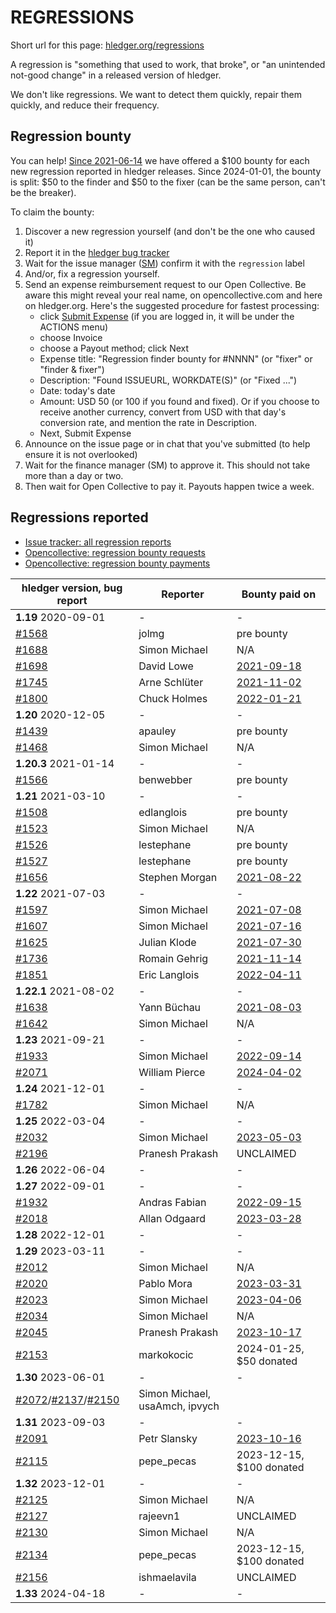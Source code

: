 # REGRESSIONS

<div class=pagetoc>

<!-- toc -->
</div>

Short url for this page: [hledger.org/regressions](https://hledger.org/regressions)

A regression is "something that used to work, that broke", or "an unintended not-good change"
in a released version of hledger.

We don't like regressions. We want to detect them quickly, repair them quickly, and reduce their frequency.

## Regression bounty

You can help!
[Since 2021-06-14](https://github.com/simonmichael/hledger/issues/1570) we have offered a $100 bounty for each new regression reported in hledger releases.
Since 2024-01-01, the bounty is split: $50 to the finder and $50 to the fixer (can be the same person, can't be the breaker).

To claim the bounty:

1. Discover a new regression yourself (and don't be the one who caused it)
2. Report it in the [hledger bug tracker](http://bugs.hledger.org)
3. Wait for the issue manager ([SM](https://joyful.com)) confirm it with the `regression` label
4. And/or, fix a regression yourself.
5. Send an expense reimbursement request to our Open Collective. 
   Be aware this might reveal your real name, on opencollective.com and here on hledger.org.
   Here's the suggested procedure for fastest processing:
   - click [Submit Expense](https://opencollective.com/hledger/expenses/new)  (if you are logged in, it will be under the ACTIONS menu) 
   - choose Invoice
   - choose a Payout method; click Next
   - Expense title: "Regression finder bounty for #NNNN" (or "fixer" or "finder & fixer")
   - Description: "Found ISSUEURL, WORKDATE(S)" (or "Fixed ...")
   - Date: today's date
   - Amount: USD 50 (or 100 if you found and fixed).
     Or if you choose to receive another currency, convert from USD with that day's conversion rate, and mention the rate in Description.
   - Next, Submit Expense
5. Announce on the issue page or in chat that you've submitted (to help ensure it is not overlooked)
6. Wait for the finance manager (SM) to approve it. This should not take more than a day or two.
7. Then wait for Open Collective to pay it. Payouts happen twice a week.

## Regressions reported

- [Issue tracker: all regression reports](https://bugs.hledger.org/regressions)
- [Opencollective: regression bounty requests](https://opencollective.com/hledger/expenses?amount=50-100)
- [Opencollective: regression bounty payments](https://opencollective.com/hledger/transactions?kind=EXPENSE&amount=50-100)

| hledger version, bug report  | Reporter        | Bounty paid on
|------------------------------|-----------------|------------------------------------------------------------------|
| **1.19** 2020-09-01          | -               | -
| [#1568]                      | jolmg           | pre bounty
| [#1688]                      | Simon Michael   | N/A
| [#1698]                      | David Lowe      | [2021-09-18](https://opencollective.com/hledger/expenses/50380)
| [#1745]                      | Arne Schlüter   | [2021-11-02](https://opencollective.com/hledger/expenses/54446)
| [#1800]                      | Chuck Holmes    | [2022-01-21](https://opencollective.com/hledger/expenses/61802)
| **1.20** 2020-12-05          | -               | -
| [#1439]                      | apauley         | pre bounty
| [#1468]                      | Simon Michael   | N/A
| **1.20.3** 2021-01-14        | -               | -
| [#1566]                      | benwebber       | pre bounty
| **1.21** 2021-03-10          | -               | -
| [#1508]                      | edlanglois      | pre bounty
| [#1523]                      | Simon Michael   | N/A
| [#1526]                      | lestephane      | pre bounty
| [#1527]                      | lestephane      | pre bounty
| [#1656]                      | Stephen Morgan  | [2021-08-22](https://opencollective.com/hledger/expenses/48246)
| **1.22** 2021-07-03          | -               | -
| [#1597]                      | Simon Michael   | [2021-07-08](https://opencollective.com/hledger/expenses/44939)
| [#1607]                      | Simon Michael   | [2021-07-16](https://opencollective.com/hledger/expenses/45547)
| [#1625]                      | Julian Klode    | [2021-07-30](https://opencollective.com/hledger/expenses/46431)
| [#1736]                      | Romain Gehrig   | [2021-11-14](https://opencollective.com/hledger/expenses/55510)
| [#1851]                      | Eric Langlois   | [2022-04-11](https://opencollective.com/hledger/expenses/72187)
| **1.22.1** 2021-08-02        | -               | -
| [#1638]                      | Yann Büchau     | [2021-08-03](https://opencollective.com/hledger/expenses/46918)
| [#1642]                      | Simon Michael   | N/A
| **1.23** 2021-09-21          | -               | -
| [#1933]                      | Simon Michael   | [2022-09-14](https://opencollective.com/hledger/expenses/95068)
| [#2071]                      | William Pierce  | [2024-04-02](https://opencollective.com/hledger/expenses/195768)
| **1.24** 2021-12-01          | -               | -
| [#1782]                      | Simon Michael   | N/A
| **1.25** 2022-03-04          | -               | -
| [#2032]                      | Simon Michael   | [2023-05-03](https://opencollective.com/hledger/expenses/137410)
| [#2196]                      | Pranesh Prakash | UNCLAIMED
| **1.26** 2022-06-04          | -               | -
| **1.27** 2022-09-01          | -               | -
| [#1932]                      | Andras Fabian   | [2022-09-15](https://opencollective.com/hledger/expenses/95112)
| [#2018]                      | Allan Odgaard   | [2023-03-28](https://opencollective.com/hledger/expenses/130591)
| **1.28** 2022-12-01          | -               | -
| **1.29** 2023-03-11          | -               | -
| [#2012]                      | Simon Michael   | N/A
| [#2020]                      | Pablo Mora      | [2023-03-31](https://opencollective.com/hledger/expenses/131350)
| [#2023]                      | Simon Michael   | [2023-04-06](https://opencollective.com/hledger/expenses/132635)
| [#2034]                      | Simon Michael   | N/A
| [#2045]                      | Pranesh Prakash | [2023-10-17](https://opencollective.com/hledger/expenses/150171)
| [#2153]                      | markokocic      | 2024-01-25, $50 donated
| **1.30** 2023-06-01          | -               | -
| [#2072]/[#2137]/[#2150]      | Simon Michael, usaAmch, ipvych |
| **1.31** 2023-09-03          | -               | -
| [#2091]                      | Petr Slansky    | [2023-10-16](https://opencollective.com/hledger/expenses/166632)
| [#2115]                      | pepe_pecas      | 2023-12-15, $100 donated
| **1.32** 2023-12-01          | -               | -
| [#2125]                      | Simon Michael   | N/A
| [#2127]                      | rajeevn1        | UNCLAIMED
| [#2130]                      | Simon Michael   | N/A
| [#2134]                      | pepe_pecas      | 2023-12-15, $100 donated
| [#2156]                      | ishmaelavila    | UNCLAIMED
| **1.33** 2024-04-18          | -               | -


[#1439]: https://github.com/simonmichael/hledger/issues/1439
[#1468]: https://github.com/simonmichael/hledger/issues/1468
[#1508]: https://github.com/simonmichael/hledger/issues/1508
[#1523]: https://github.com/simonmichael/hledger/issues/1523
[#1526]: https://github.com/simonmichael/hledger/issues/1526
[#1527]: https://github.com/simonmichael/hledger/issues/1527
[#1566]: https://github.com/simonmichael/hledger/issues/1566
[#1568]: https://github.com/simonmichael/hledger/issues/1568
[#1597]: https://github.com/simonmichael/hledger/issues/1597
[#1607]: https://github.com/simonmichael/hledger/issues/1607
[#1625]: https://github.com/simonmichael/hledger/issues/1625
[#1638]: https://github.com/simonmichael/hledger/issues/1638
[#1642]: https://github.com/simonmichael/hledger/issues/1642
[#1656]: https://github.com/simonmichael/hledger/issues/1656
[#1688]: https://github.com/simonmichael/hledger/issues/1688
[#1698]: https://github.com/simonmichael/hledger/issues/1698
[#1736]: https://github.com/simonmichael/hledger/issues/1736
[#1745]: https://github.com/simonmichael/hledger/issues/1745
[#1782]: https://github.com/simonmichael/hledger/issues/1782
[#1800]: https://github.com/simonmichael/hledger/issues/1800
[#1851]: https://github.com/simonmichael/hledger/issues/1851
[#1932]: https://github.com/simonmichael/hledger/issues/1932
[#1933]: https://github.com/simonmichael/hledger/issues/1933
[#2012]: https://github.com/simonmichael/hledger/issues/2012
[#2018]: https://github.com/simonmichael/hledger/issues/2018
[#2020]: https://github.com/simonmichael/hledger/issues/2020
[#2023]: https://github.com/simonmichael/hledger/issues/2023
[#2032]: https://github.com/simonmichael/hledger/issues/2032
[#2034]: https://github.com/simonmichael/hledger/issues/2034
[#2045]: https://github.com/simonmichael/hledger/issues/2045
[#2071]: https://github.com/simonmichael/hledger/issues/2071
[#2072]: https://github.com/simonmichael/hledger/issues/2072
[#2091]: https://github.com/simonmichael/hledger/issues/2091
[#2115]: https://github.com/simonmichael/hledger/issues/2115
[#2125]: https://github.com/simonmichael/hledger/issues/2125
[#2127]: https://github.com/simonmichael/hledger/issues/2127
[#2130]: https://github.com/simonmichael/hledger/issues/2130
[#2134]: https://github.com/simonmichael/hledger/issues/2134
[#2137]: https://github.com/simonmichael/hledger/issues/2137
[#2150]: https://github.com/simonmichael/hledger/issues/2150
[#2153]: https://github.com/simonmichael/hledger/issues/2153
[#2156]: https://github.com/simonmichael/hledger/issues/2156
[#2196]: https://github.com/simonmichael/hledger/issues/2196

